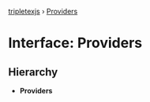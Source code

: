 [tripletexjs](../README.md) › [Providers](providers.md)

# Interface: Providers

## Hierarchy

* **Providers**
